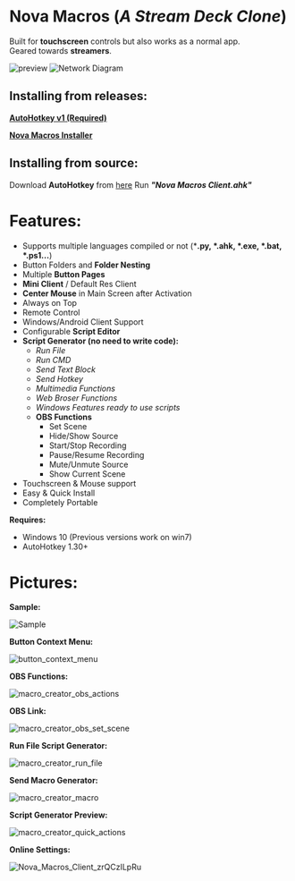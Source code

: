 # **Nova Macros (*A Stream Deck Clone*)**
Built for **touchscreen** controls but also works as a normal app.  
Geared towards **streamers**. 

![preview](https://github.com/user-attachments/assets/272423c4-7dc6-471c-83c5-c8145368fcc8)
![Network Diagram](https://elmodo7.github.io/static/img/personal_projects/nova_macros/nova_macros_networking.svg)

## **Installing from releases:**

**[AutoHotkey v1 (Required)](https://www.autohotkey.com/)**

**[Nova Macros Installer](https://github.com/elModo7/Nova-Macros-Offline/releases/download/2.7b-Offline/Nova.Macros.Offline.Installer.zip)**

## **Installing from source:**

Download **AutoHotkey** from [here](https://www.autohotkey.com/)
Run ***"Nova Macros Client.ahk"***

  
# **Features:**
-   Supports multiple languages compiled or not (***.py, *.ahk, *.exe, *.bat, *.ps1...**)
-   Button Folders and  **Folder Nesting**
-   Multiple  **Button Pages**
-   **Mini Client**  / Default Res Client
-   **Center Mouse**  in Main Screen after Activation
-   Always on Top
- Remote Control
- Windows/Android Client Support
-   Configurable  **Script Editor**
-   **Script Generator (no need to write code):**
    -   _Run File_
    -   _Run CMD_
    -   _Send Text Block_
    -   _Send Hotkey_
    -   _Multimedia Functions_
    -   _Web Broser Functions_
    -   _Windows Features ready to use scripts_
    - **OBS Functions**
	    - Set Scene
	    - Hide/Show Source
	    - Start/Stop Recording
	    - Pause/Resume Recording
	    - Mute/Unmute Source
	    - Show Current Scene
-   Touchscreen & Mouse support
-   Easy & Quick Install
-   Completely Portable

**Requires:**

-   Windows 10 (Previous versions work on win7)
-   AutoHotkey 1.30+

# Pictures:
**Sample:**

![Sample](https://i.postimg.cc/brVvCHLC/sample.jpg)

**Button Context Menu:**

![button_context_menu](https://github.com/user-attachments/assets/a4d9cdf0-730b-4ebf-b2d7-2055d0ee7ca5)

**OBS Functions:**

![macro_creator_obs_actions](https://github.com/user-attachments/assets/92674e3c-17f0-47b6-a8fc-aeaefa088c7e)

**OBS Link:**

![macro_creator_obs_set_scene](https://github.com/user-attachments/assets/184f3283-75d1-4df4-811f-3d04ca4447ef)

**Run File Script Generator:**

![macro_creator_run_file](https://github.com/user-attachments/assets/20e7b36c-4d14-4921-b868-e6a321c53a48)

**Send Macro Generator:**

![macro_creator_macro](https://github.com/user-attachments/assets/032682f9-2b0a-4331-be7b-9f42223095dd)

**Script Generator Preview:**

![macro_creator_quick_actions](https://github.com/user-attachments/assets/35d5ad62-af06-468d-82b7-d7ca888f98c5)

**Online Settings:**

![Nova_Macros_Client_zrQCzILpRu](https://github.com/user-attachments/assets/89feb4a2-5a87-46b1-937d-c778fdc12c61)

